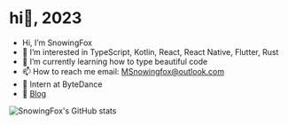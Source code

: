 # hi👋, 2023

-  Hi, I’m SnowingFox
- 👀 I’m interested in TypeScript, Kotlin, React, React Native, Flutter, Rust
- 🌱 I’m currently learning how to type beautiful code
- 📫 How to reach me  email: MSnowingfox@outlook.com
- 🤩 Intern at ByteDance
- 📝 [Blog](https://snowingfox.vercel.app)

![SnowingFox's GitHub stats](https://github-readme-stats.vercel.app/api?username=snowingfox)
